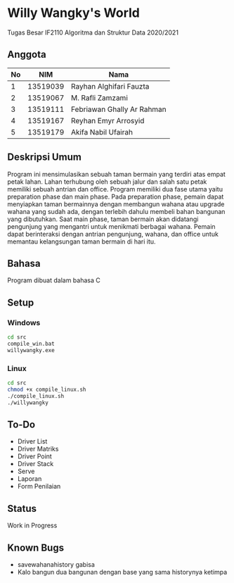 # Willy Wangky's World
Tugas Besar IF2110 Algoritma dan Struktur Data 2020/2021

## Anggota
| No  | NIM  | Nama  |
|---|---|---|
| 1  |  13519039 |  Rayhan Alghifari Fauzta |
|  2 | 13519067  |  M. Rafli Zamzami |
|  3 | 13519111  | Febriawan Ghally Ar Rahman  |
| 4  | 13519167  | Reyhan Emyr Arrosyid  |
| 5  | 13519179  | Akifa Nabil Ufairah  |

## Deskripsi Umum
Program ini mensimulasikan sebuah taman bermain yang terdiri atas empat petak lahan. Lahan terhubung oleh sebuah jalur dan salah satu petak memiliki sebuah antrian dan office. Program memiliki dua fase utama yaitu preparation phase dan main phase. Pada preparation phase, pemain dapat menyiapkan taman bermainnya dengan membangun wahana atau upgrade wahana yang sudah ada, dengan terlebih dahulu membeli bahan bangunan yang dibutuhkan. Saat main phase, taman bermain akan didatangi pengunjung yang mengantri untuk menikmati berbagai wahana. Pemain dapat berinteraksi dengan antrian pengunjung, wahana, dan office untuk memantau kelangsungan taman bermain di hari itu.

## Bahasa
Program dibuat dalam bahasa C

## Setup
### Windows
```bash
cd src
compile_win.bat
willywangky.exe
```
### Linux
```bash
cd src
chmod +x compile_linux.sh
./compile_linux.sh
./willywangky 
```

## To-Do
* Driver List
* Driver Matriks
* Driver Point
* Driver Stack
* Serve
* Laporan
* Form Penilaian

## Status
Work in Progress

## Known Bugs
* savewahanahistory gabisa
* Kalo bangun dua bangunan dengan base yang sama historynya ketimpa
